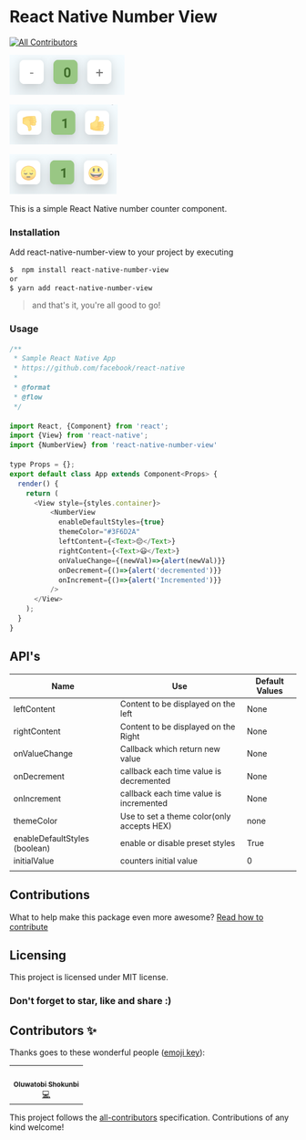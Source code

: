 # **React Native Number View**
<!-- ALL-CONTRIBUTORS-BADGE:START - Do not remove or modify this section -->
[![All Contributors](https://img.shields.io/badge/all_contributors-1-orange.svg?style=flat-square)](#contributors-)
<!-- ALL-CONTRIBUTORS-BADGE:END -->

<img src="img/img1.png" alt="image1" style="" />

![image1](img/img2.png)

<img src="img/img3.png" alt="image1" style="" />

This is a simple React Native number counter component. 



### Installation

Add react-native-number-view to your project by executing

```
$  npm install react-native-number-view
or
$ yarn add react-native-number-view
```



> and that's it, you're all good to go!



### Usage

```javascript
/**
 * Sample React Native App
 * https://github.com/facebook/react-native
 *
 * @format
 * @flow
 */

import React, {Component} from 'react';
import {View} from 'react-native';
import {NumberView} from 'react-native-number-view'
 
type Props = {};
export default class App extends Component<Props> {
  render() {
    return (
      <View style={styles.container}>
          <NumberView
            enableDefaultStyles={true}
            themeColor="#3F6D2A"
            leftContent={<Text>😔</Text>}
            rightContent={<Text>😃</Text>}
            onValueChange={(newVal)=>{alert(newVal)}}
            onDecrement={()=>{alert('decremented')}}
            onIncrement={()=>{alert('Incremented')}}
          />
      </View>
    );
  }
}

```





## API's

| Name                          | Use                                        | Default Values |
| ----------------------------- | ------------------------------------------ | -------------- |
| leftContent                   | Content to be displayed on the left        | None           |
| rightContent                  | Content to be displayed on the Right       | None           |
| onValueChange                 | Callback which return new value            | None           |
| onDecrement                   | callback each time value is decremented    | None           |
| onIncrement                   | callback each time value is incremented    | None           |
| themeColor                    | Use to set a theme color(only accepts HEX) | none           |
| enableDefaultStyles (boolean) | enable or disable preset styles            | True           |
| initialValue                  | counters initial value                     | 0              |
|                               |                                            |                |



## Contributions

What to help make this package even more awesome? [Read how to contribute](https://github.com/react-native-nigeria/react-native-number-view/blob/master/contribution.md)



## Licensing

This project is licensed under MIT license.



### Don't forget to star, like and share :)


## Contributors ✨

Thanks goes to these wonderful people ([emoji key](https://allcontributors.org/docs/en/emoji-key)):

<!-- ALL-CONTRIBUTORS-LIST:START - Do not remove or modify this section -->
<!-- prettier-ignore-start -->
<!-- markdownlint-disable -->
<table>
  <tr>
    <td align="center"><a href="https://linksnest.com/just1and0"><img src="https://avatars3.githubusercontent.com/u/17249207?v=4" width="100px;" alt=""/><br /><sub><b>Oluwatobi Shokunbi </b></sub></a><br /><a href="https://github.com/react-native-nigeria-community/react-native-number-view/commits?author=just1and0" title="Code">💻</a></td>
  </tr>
</table>

<!-- markdownlint-enable -->
<!-- prettier-ignore-end -->
<!-- ALL-CONTRIBUTORS-LIST:END -->

This project follows the [all-contributors](https://github.com/all-contributors/all-contributors) specification. Contributions of any kind welcome!